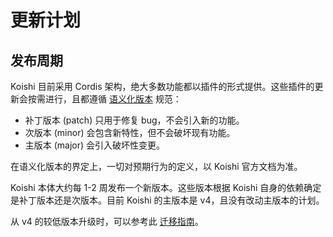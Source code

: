 # 更新计划

## 发布周期

Koishi 目前采用 Cordis 架构，绝大多数功能都以插件的形式提供。这些插件的更新会按需进行，且都遵循 [语义化版本](https://semver.org/lang/zh-CN/) 规范：

- 补丁版本 (patch) 只用于修复 bug，不会引入新的功能。
- 次版本 (minor) 会包含新特性，但不会破坏现有功能。
- 主版本 (major) 会引入破坏性变更。

在语义化版本的界定上，一切对预期行为的定义，以 Koishi 官方文档为准。

Koishi 本体大约每 1-2 周发布一个新版本。这些版本根据 Koishi 自身的依赖确定是补丁版本还是次版本。目前 Koishi 的主版本是 v4，且没有改动主版本的计划。

从 v4 的较低版本升级时，可以参考此 [迁移指南](./upgrade.md)。
